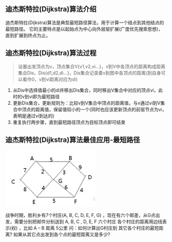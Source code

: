 ## 迪杰斯特拉(Dijkstra)算法介绍

迪杰斯特拉(Dijkstra)算法是典型最短路径算法，用于计算一个结点到其他结点的最短路径。 它的主要特点是以起始点为中心向外层层扩展(广度优先搜索思想)，直到扩展到终点为止。



## 迪杰斯特拉(Dijkstra)算法过程

>设置出发顶点为v，顶点集合V{v1,v2,vi...}，v到V中各顶点的距离构成距离集合Dis，Dis{d1,d2,di...}，Dis集合记录着v到图中各顶点的距离(到自身可以看作0，v到vi距离对应为di)
1. 从Dis中选择值最小的di并移出Dis集合，同时移出V集合中对应的顶点vi，此时的v到vi即为最短路径
1. 更新Dis集合，更新规则为：比较v到V集合中顶点的距离值，与v通过vi到V集合中顶点的距离值，保留值较小的一个(同时也应该更新顶点的前驱节点为vi，表明是通过vi到达的)
1. 重复执行两步骤，直到最短路径顶点为目标顶点即可结束


## 迪杰斯特拉(Dijkstra)算法最佳应用-最短路径




![img](../img/QQ截图20210304032206.png)




战争时期，胜利乡有7个村庄(A, B, C, D, E, F, G) ，现在有六个邮差，从G点出发，需要分别把邮件分别送到 A, B, C , D, E, F 六个村庄
各个村庄的距离用边线表示(权) ，比如 A – B 距离 5公里
问：如何计算出G村庄到 其它各个村庄的最短距离? 
如果从其它点出发到各个点的最短距离又是多少?


